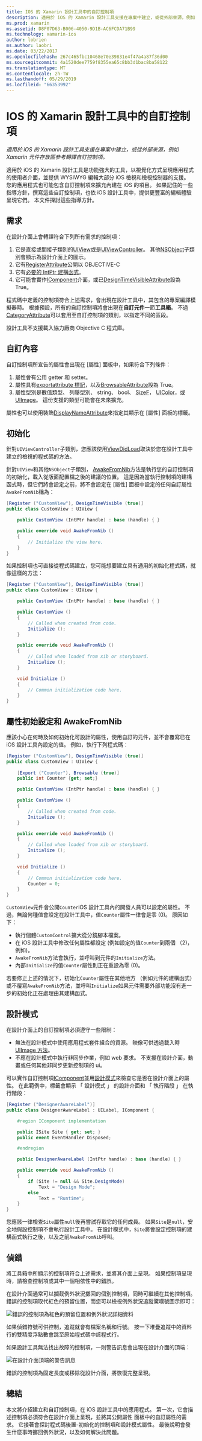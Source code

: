 ```yaml
---
title: IOS 的 Xamarin 設計工具中的自訂控制項
description: 適用於 iOS 的 Xamarin 設計工具支援在專案中建立，或從外部來源，例如 Xamarin 元件存放區參考轉譯自訂控制項。
ms.prod: xamarin
ms.assetid: D8F07D63-B006-4050-9D1B-AC6FCDA71B99
ms.technology: xamarin-ios
author: lobrien
ms.author: laobri
ms.date: 03/22/2017
ms.openlocfilehash: 267c465fbc10468e70e39831e4f47a4a87f36d00
ms.sourcegitcommit: 4a1520dee7759f8355ea65c8bb3d1bac8ba58122
ms.translationtype: MT
ms.contentlocale: zh-TW
ms.lasthandoff: 05/29/2019
ms.locfileid: "66353992"
---
```

# <a name="custom-controls-in-the-xamarin-designer-for-ios"></a>IOS 的 Xamarin 設計工具中的自訂控制項

_適用於 iOS 的 Xamarin 設計工具支援在專案中建立，或從外部來源，例如 Xamarin 元件存放區參考轉譯自訂控制項。_

適用於 iOS 的 Xamarin 設計工具是功能強大的工具，以視覺化方式呈現應用程式的使用者介面，並提供 WYSIWYG 編輯大部分 iOS 檢視和檢視控制器的支援。 您的應用程式也可能包含自訂控制項來擴充內建在 iOS 的項目。 如果記住的一些指導方針，撰寫這些自訂控制項，也依 iOS 設計工具中，提供更豐富的編輯體驗呈現它們。 本文件探討這些指導方針。

## <a name="requirements"></a>需求

在設計介面上會轉譯符合下列所有需求的控制項：

1.  它是直接或間接子類別的[UIView](xref:UIKit.UIView)或是[UIViewController](xref:UIKit.UIViewController)。 其他[NSObject](xref:Foundation.NSObject)子類別會顯示為設計介面上的圖示。
2.  它有[RegisterAttribute](xref:Foundation.RegisterAttribute)公開以 OBJECTIVE-C
3.  它有[必要的 IntPtr 建構函式](~/ios/internals/api-design/index.md)。
4.  它可能會實作[IComponent](xref:System.ComponentModel.IComponent)介面，或已[DesignTimeVisibleAttribute](xref:System.ComponentModel.DesignTimeVisibleAttribute)設為 True。

程式碼中定義的控制項符合上述需求，會出現在設計工具中，其包含的專案編譯模擬器時。 根據預設，所有的自訂控制項將會出現在**自訂元件**一節**工具箱**。 不過[CategoryAttribute](xref:System.ComponentModel.CategoryAttribute)可以套用至自訂控制項的類別，以指定不同的區段。

設計工具不支援載入協力廠商 Objective C 程式庫。

## <a name="custom-properties"></a>自訂內容

自訂控制項所宣告的屬性會出現在 [屬性] 面板中，如果符合下列條件：

1.  屬性會有公用 getter 和 setter。
1.  屬性具有[exportattribute 標記](xref:Foundation.ExportAttribute)，以及[BrowsableAttribute](xref:System.ComponentModel.BrowsableAttribute)設為 True。
1.  屬性型別是數值類型、 列舉型別、 string、 bool、 [SizeF](xref:System.Drawing.SizeF)， [UIColor](xref:UIKit.UIColor)，或[UIImage](xref:UIKit.UIImage)。 這份支援的類型可能會在未來擴充。


屬性也可以使用裝飾[DisplayNameAttribute](xref:System.ComponentModel.DisplayNameAttribute)來指定其顯示在 [屬性] 面板的標籤。

## <a name="initialization"></a>初始化

針對`UIViewController`子類別，您應該使用[ViewDidLoad](xref:UIKit.UIViewController.ViewDidLoad)取決於您在設計工具中建立的檢視的程式碼的方法。

針對`UIView`和其他`NSObject`子類別， [AwakeFromNib](xref:Foundation.NSObject.AwakeFromNib)方法是執行您的自訂控制項的初始化，載入從版面配置檔之後的建議的位置。 這是因為當執行控制項的建構函式時，但它們將會設定之前，將不會設定在 [屬性] 面板中設定的任何自訂屬性`AwakeFromNib`稱為：


```csharp
[Register ("CustomView"), DesignTimeVisible (true)]
public class CustomView : UIView {

    public CustomView (IntPtr handle) : base (handle) { }

    public override void AwakeFromNib ()
    {
        // Initialize the view here.
    }
}
```

如果控制項也可直接從程式碼建立，您可能想要建立具有通用的初始化程式碼，就像這樣的方法：

```csharp
[Register ("CustomView"), DesignTimeVisible (true)]
public class CustomView : UIView {

    public CustomView (IntPtr handle) : base (handle) { }

    public CustomView ()
    {
        // Called when created from code.
        Initialize ();
    }

    public override void AwakeFromNib ()
    {
        // Called when loaded from xib or storyboard.
        Initialize ();
    }

    void Initialize ()
    {
        // Common initialization code here.
    }
}
```

## <a name="property-initialization-and-awakefromnib"></a>屬性初始設定和 AwakeFromNib

應該小心在何時及如何初始化可設計的屬性，使用自訂的元件，並不會覆寫已在 iOS 設計工具內設定的值。 例如，執行下列程式碼：

```csharp
[Register ("CustomView"), DesignTimeVisible (true)]
public class CustomView : UIView {
    
    [Export ("Counter"), Browsable (true)]
    public int Counter {get; set;}

    public CustomView (IntPtr handle) : base (handle) { }

    public CustomView ()
    {
        // Called when created from code.
        Initialize ();
    }

    public override void AwakeFromNib ()
    {
        // Called when loaded from xib or storyboard.
        Initialize ();
    }

    void Initialize ()
    {
        // Common initialization code here.
        Counter = 0;
    }
}
```

`CustomView`元件會公開`Counter`iOS 設計工具內的開發人員可以設定的屬性。 不過，無論何種值會設定在設計工具中，值`Counter`屬性一律會是零 (0)。 原因如下：

-  執行個體`CustomControl`擴大從分鏡腳本檔案。
-  在 iOS 設計工具中修改任何屬性都設定 (例如設定的值`Counter`到兩個 （2)，例如)。
-  `AwakeFromNib`方法會執行，並呼叫到元件的`Initialize`方法。
-  內部`Initialize`的值`Counter`屬性則正在重設為零 (0)。


若要修正上述的情況下，初始化`Counter`屬性在其他地方 （例如元件的建構函式） 或不覆寫`AwakeFromNib`方法，並呼叫`Initialize`如果元件需要外部功能沒有進一步的初始化正在處理由其建構函式。

## <a name="design-mode"></a>設計模式

在設計介面上的自訂控制項必須遵守一些限制：

-  無法在設計模式中使用應用程式套件組合的資源。 映像可供透過載入時[UIImage 方法](xref:UIKit.UIImage)。
-  不應在設計模式中執行非同步作業，例如 web 要求。 不支援在設計介面，動畫或任何其他非同步更新控制項的 ui。


可以實作自訂控制項[IComponent](xref:System.ComponentModel.IComponent)並用[設計模式](xref:System.ComponentModel.ISite.DesignMode)來檢查它是否在設計介面上的屬性。 在此範例中，標籤會顯示 「 設計模式 」 的設計介面和 「 執行階段 」 在執行階段：

```csharp
[Register ("DesignerAwareLabel")]
public class DesignerAwareLabel : UILabel, IComponent {

    #region IComponent implementation

    public ISite Site { get; set; }
    public event EventHandler Disposed;

    #endregion

    public DesignerAwareLabel (IntPtr handle) : base (handle) { }

    public override void AwakeFromNib ()
    {
        if (Site != null && Site.DesignMode)
            Text = "Design Mode";
        else
            Text = "Runtime";
    }
}
```

您應該一律檢查`Site`屬性`null`後再嘗試存取它的任何成員。 如果`Site`是`null`，安全地假設控制項不會執行設計工具中。
在設計模式中，`Site`將會設定控制項的建構函式執行之後，以及之前`AwakeFromNib`呼叫。

## <a name="debugging"></a>偵錯

將工具箱中所顯示的控制項符合上述需求，並將其介面上呈現。
如果控制項呈現時，請檢查控制項或其中一個相依性中的錯誤。

在設計介面通常可以攔截例外狀況擲回的個別控制項，同時可繼續在其他控制項。 錯誤的控制項取代紅色的預留位置，而您可以檢視例外狀況追蹤驚嘆號圖示即可：

 ![](ios-designable-controls-overview-images/exception-box.png "錯誤的控制項為紅色的預留位置和例外狀況詳細資料")

如果偵錯符號可供控制，追蹤就會有檔案名稱和行號。 按一下堆疊追蹤中的資料行的雙精度浮點數會跳至原始程式碼中該程式行。

如果設計工具無法找出故障的控制項，一則警告訊息會出現在設計介面的頂端：

 ![](ios-designable-controls-overview-images/info-bar.png "在設計介面頂端的警告訊息")

錯誤的控制項為固定長度或移除從設計介面，將恢復完整呈現。

## <a name="summary"></a>總結

本文將介紹建立和自訂控制項，在 iOS 設計工具中的應用程式。 第一次，它會描述控制項必須符合在設計介面上呈現，並將其公開屬性 面板中的自訂屬性的需求。 它接著會探討程式碼後置-初始化的控制項和設計模式屬性。 最後說明會發生什麼事時擲回例外狀況，以及如何解決此問題。